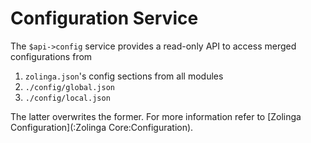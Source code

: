 # Configuration Service

The `$api->config` service provides a read-only API to access merged configurations from 

1. `zolinga.json`'s config sections from all modules
2. `./config/global.json`
3. `./config/local.json`

The latter overwrites the former. For more information refer to [Zolinga Configuration](:Zolinga Core:Configuration).